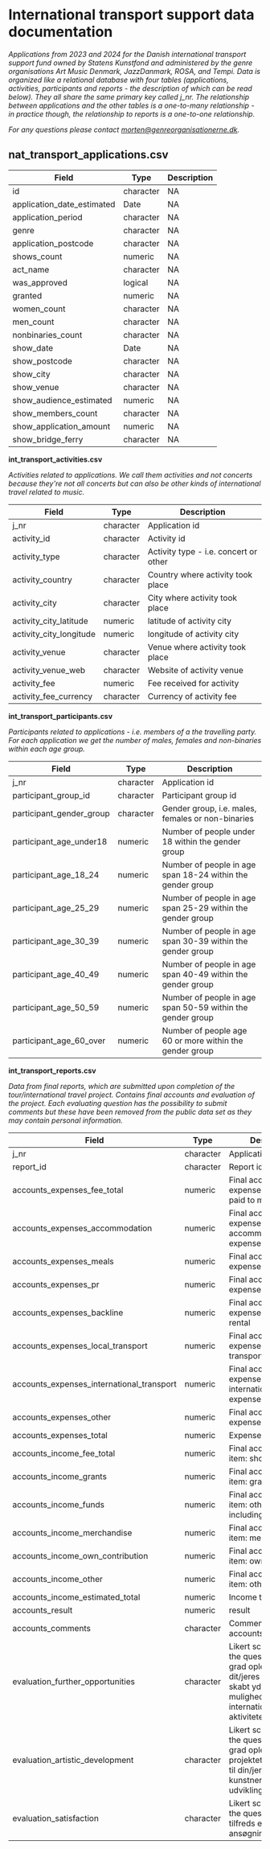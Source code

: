 # International transport support data documentation 
*Applications from 2023 and 2024 for the Danish international transport support fund owned by Statens Kunstfond and administered by the genre organisations Art Music Denmark, JazzDanmark, ROSA, and Tempi. Data is organized like a relational database with four tables (applications, activities, participants and reports - the description of which can be read below). 
They all share the same primary key called j_nr. The relationship between applications and the other tables is a one-to-many relationship - in practice though, the relationship to reports is a one-to-one relationship.*


*For any questions please contact morten@genreorganisationerne.dk.*


##  nat_transport_applications.csv 

| Field | Type | Description |
|--------------|------|-------------|
| id | character | NA |
| application_date_estimated | Date | NA |
| application_period | character | NA |
| genre | character | NA |
| application_postcode | character | NA |
| shows_count | numeric | NA |
| act_name | character | NA |
| was_approved | logical | NA |
| granted | numeric | NA |
| women_count | character | NA |
| men_count | character | NA |
| nonbinaries_count | character | NA |
| show_date | Date | NA |
| show_postcode | character | NA |
| show_city | character | NA |
| show_venue | character | NA |
| show_audience_estimated | numeric | NA |
| show_members_count | character | NA |
| show_application_amount | numeric | NA |
| show_bridge_ferry | character | NA |

**int_transport_activities.csv**

*Activities related to applications. We call them activities and not concerts because they're not all concerts but can also be other kinds of international travel related to music.*

| Field | Type | Description |
|--------------|------|-------------|
| j_nr | character | Application id |
| activity_id | character | Activity id |
| activity_type | character | Activity type - i.e. concert or other |
| activity_country | character | Country where activity took place |
| activity_city | character | City where activity took place |
| activity_city_latitude | numeric | latitude of activity city |
| activity_city_longitude | numeric | longitude of activity city |
| activity_venue | character | Venue where activity took place |
| activity_venue_web | character | Website of activity venue |
| activity_fee | numeric | Fee received for activity |
| activity_fee_currency | character | Currency of activity fee |

**int_transport_participants.csv** 

*Participants related to applications - i.e. members of a the travelling party. For each application we get the number of males, females and non-binaries within each age group.*

| Field | Type | Description |
|--------------|------|-------------|
| j_nr | character | Application id |
| participant_group_id | character | Participant group id |
| participant_gender_group | character | Gender group, i.e. males, females or non-binaries |
| participant_age_under18 | numeric | Number of people under 18 within the gender group |
| participant_age_18_24 | numeric | Number of people in age span 18-24 within the gender group |
| participant_age_25_29 | numeric | Number of people in age span 25-29 within the gender group  |
| participant_age_30_39 | numeric | Number of people in age span 30-39 within the gender group  |
| participant_age_40_49 | numeric | Number of people in age span 40-49 within the gender group  |
| participant_age_50_59 | numeric | Number of people in age span 50-59 within the gender group  |
| participant_age_60_over | numeric | Number of people age 60 or more within the gender group  |

**int_transport_reports.csv** 

*Data from final reports, which are submitted upon completion of the tour/international travel project. Contains final accounts and evaluation of the project. Each evaluating question has the possibility to submit comments but these have been removed from the public data set as they may contain personal information.*

| Field | Type | Description |
|--------------|------|-------------|
| j_nr | character | Application id |
| report_id | character | Report id |
| accounts_expenses_fee_total | numeric | Final accounts expense item: fees paid to musicians |
| accounts_expenses_accommodation | numeric | Final accounts expense item: accommodation expenses |
| accounts_expenses_meals | numeric | Final accounts expense item: meals |
| accounts_expenses_pr | numeric | Final accounts expense item: PR |
| accounts_expenses_backline | numeric | Final accounts expense item: backline rental |
| accounts_expenses_local_transport | numeric | Final accounts expense item: local transport expenses |
| accounts_expenses_international_transport | numeric | Final accounts expense item:  international transport expenses |
| accounts_expenses_other | numeric | Final accounts expense item: other |
| accounts_expenses_total | numeric | Expenses total |
| accounts_income_fee_total | numeric | Final accounts income item:  show fees |
| accounts_income_grants | numeric |  Final accounts income item: grants |
| accounts_income_funds | numeric | Final accounts income item: other funds (not including this fund) |
| accounts_income_merchandise | numeric | Final accounts income item: merchandise |
| accounts_income_own_contribution | numeric | Final accounts income item: own contribution |
| accounts_income_other | numeric | Final accounts income item: other |
| accounts_income_estimated_total | numeric | Income total |
| accounts_result | numeric | result |
| accounts_comments | character | Comments for accounts |
| evaluation_further_opportunities | character | Likert scale rating of the question: I hvor høj grad oplever du, at dit/jeres projekt har skabt yderligere muligheder for internationale aktiviteter? |
| evaluation_artistic_development | character | Likert scale rating of the question: I hvor høj grad oplever du, at projektet har bidraget til din/jeres kunstneriske udvikling? |
| evaluation_satisfaction | character | Likert scale rating of the question: Hvor tilfreds er du med ansøgningsprocessen? |
